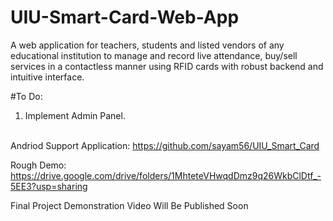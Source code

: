 # UIU-Smart-Card-Web-App
A web application for teachers, students and listed vendors of any educational institution to manage and record live attendance, buy/sell services in a contactless manner using RFID cards with robust backend and intuitive interface.


#To Do:
1. Implement Admin Panel. <br><br>


Andriod Support Application: https://github.com/sayam56/UIU_Smart_Card


Rough Demo: https://drive.google.com/drive/folders/1MhteteVHwqdDmz9q26WkbClDtf_-5EE3?usp=sharing

Final Project Demonstration Video Will Be Published Soon
